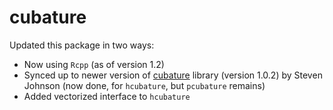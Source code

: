 cubature
========

Updated this package in two ways:

- Now using  `Rcpp` (as of version 1.2)
- Synced up to newer version of
  [cubature](http://ab-initio.mit.edu/wiki/index.php/Cubature) library
  (version 1.0.2) by Steven Johnson (now done, for `hcubature`, but
  `pcubature` remains)
- Added vectorized interface to `hcubature`


